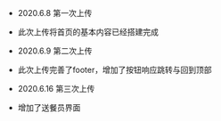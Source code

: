 - 2020.6.8 第一次上传
- 此次上传将首页的基本内容已经搭建完成

- 2020.6.9 第二次上传
- 此次上传完善了footer，增加了按钮响应跳转与回到顶部

- 2020.6.16 第三次上传
- 增加了送餐员界面